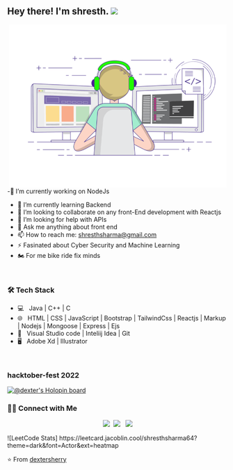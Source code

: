 <!-- ### Hi there 👋 -->

<h2> Hey there! I'm shresth. <img src="https://github.com/souvikguria98/souvikguria98/blob/master/Hi.gif" width="25"></h2>
<img align="right" alt="GIF" src="https://raw.githubusercontent.com/devSouvik/devSouvik/master/gif3.gif" width="500"/>
<!-- **dextersherry/DexterSherry** is a ✨ _special_ ✨ repository because its `README.md` (this file) appears on your GitHub profile. -->

<!-- Here are some ideas to get you started: -->

 -🔭 I’m currently working on NodeJs
- 🌱 I’m currently learning Backend
- 👯 I’m looking to collaborate on any front-End development with Reactjs 
- 🤔 I’m looking for help with APIs
- 💬 Ask me anything about front end
- 📫 How to reach me: shresthsharma@gmail.com
- ⚡ Fasinated about Cyber Security and Machine Learning
- 🏍️ For me bike ride fix minds
<!-- - 😄 Pronouns: SHEEESH😂😂 -->
<!-- - ⚡ Fun fact: Nobody calls me Dexter -->


<br>
<h3>🛠 Tech Stack </h3>

- 💻 &nbsp; Java | C++ | C  
- 🌐 &nbsp; HTML | CSS | JavaScript | Bootstrap | TailwindCss | Reactjs | Markup | Nodejs | Mongoose | Express | Ejs 
- 🔧 &nbsp; Visual Studio code | Inteliij Idea | Git
- 🖥 &nbsp; Adobe Xd | Illustrator 
</br>
  
<h3>hacktober-fest 2022</h3>

[![@dexter's Holopin board](https://holopin.me/dexter)](https://holopin.io/@dexter)
<!--  ![Leetcode Stats](https://leetcard.jacoblin.cool/shresthsharma64?theme=unicorn) -->
<!-- [![KnlnKS's LeetCode stats](https://leetcode-stats-six.vercel.app/?username=shresthsharma64&theme=dark)](https://github.com/KnlnKS/leetcode-stats) -->

<h3> 🤝🏻 Connect with Me </h3>

<p align="center"> 
&nbsp;<a href="https://www.instagram.com/shresth_hu/" target="_blank" rel="noopener noreferrer"><img src="https://img.icons8.com/plasticine/100/000000/instagram-new.png" width="50" /></a>   
&nbsp;<a href="https://www.linkedin.com/in/shresth-sharma/" target="_blank" rel="noopener noreferrer"><img src="https://img.icons8.com/plasticine/100/000000/linkedin.png" width="50" /></a>
&nbsp; <a href="mailto:shresthsharma64@gmail.com" target="_blank" rel="noopener noreferrer"><img src="https://img.icons8.com/plasticine/100/000000/gmail.png" width="50" /></a>
</p>
![LeetCode Stats]
https://leetcard.jacoblin.cool/shresthsharma64?theme=dark&font=Actor&ext=heatmap


⭐️ From [dextersherry](https://github.com/dextersherry)


